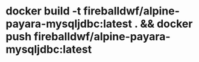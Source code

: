 # docker build -t fireballdwf/alpine-payara-mysqljdbc:latest . && docker push fireballdwf/alpine-payara-mysqljdbc:latest 
